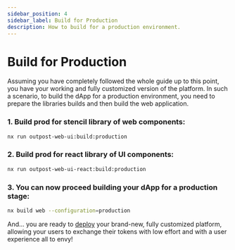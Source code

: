 ```yaml
---
sidebar_position: 4
sidebar_label: Build for Production
description: How to build for a production environment.
---
```


# Build for Production

Assuming you have completely followed the whole guide up to this point, you 
have your working and fully customized version of the platform. In such a 
scenario, to build the dApp for a production environment, you need to prepare 
the libraries builds and then build the web application.

### 1. Build prod for stencil library of web components:

```bash
nx run outpost-web-ui:build:production
```

### 2. Build prod for react library of UI components:

```bash
nx run outpost-web-ui-react:build:production
```

### 3. You can now proceed building your dApp for a production stage:

```bash
nx build web --configuration=production
```

And... you are ready to [deploy](https://nextjs.org/docs/deployment) your 
brand-new, fully customized platform, allowing your users to exchange their 
tokens with low effort and with a user experience all to envy!